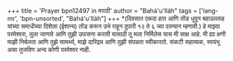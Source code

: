 +++
title = 'Prayer bpn12497 in मराठी'
author = "Bahá'u'lláh"
tags = ['lang-mr', 'bpn-unsorted', "Bahá'u'lláh"]
+++
*(दिवसात एकदा हात आणि तोंड धुवून बहाउल्लाह यांच्या समाधीच्या दिशेला (ईशान्य) तोंड करून उभे राहून दुपारी १२ ते ६ च्या दरम्यान म्हणावी.)
	हे माझ्या परमेश्वरा, तुला जाणावे आणि तुझी उपासना करावी यासाठी तू मला निर्मिलेस यास मी साक्ष आहे. मी ह्या क्षणी माझी निर्बलता आणि तुझे सामर्थ्य, माझे  दारिद्र्य आणि तुझी संपन्नता स्वीकारतो. 
संकटी सहाय्यक, स्वयंभू असा तुजविण अन्य कोणी परमेश्वर नाही.
